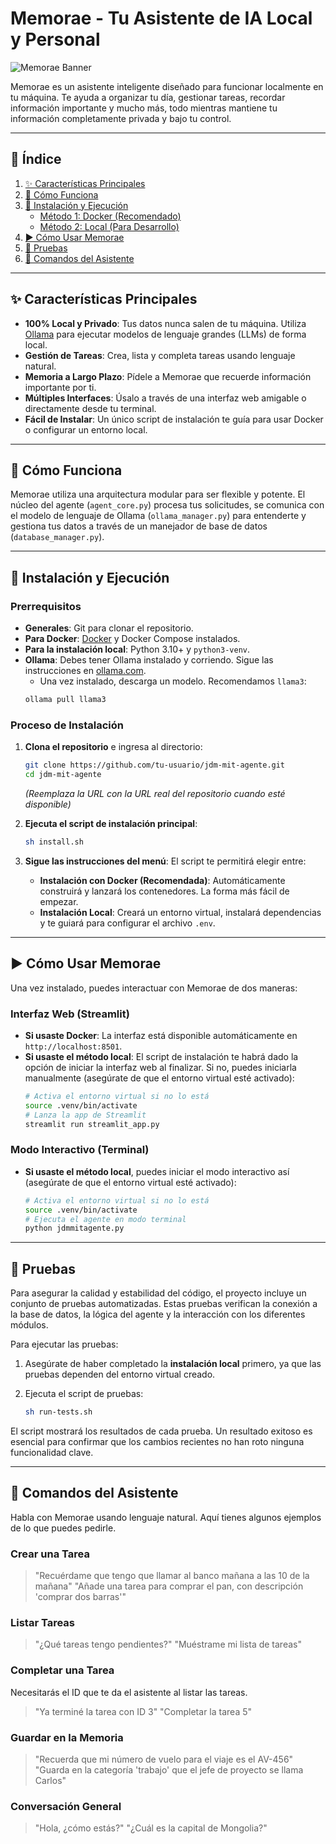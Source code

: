 # Memorae - Tu Asistente de IA Local y Personal

![Memorae Banner](https://i.imgur.com/example.png) <!-- Reemplazar con un banner real -->

Memorae es un asistente inteligente diseñado para funcionar localmente en tu máquina. Te ayuda a organizar tu día, gestionar tareas, recordar información importante y mucho más, todo mientras mantiene tu información completamente privada y bajo tu control.

---

## 📝 Índice

1.  [✨ Características Principales](#-características-principales)
2.  [🚀 Cómo Funciona](#-cómo-funciona)
3.  [🔧 Instalación y Ejecución](#-instalación-y-ejecución)
    *   [Método 1: Docker (Recomendado)](#método-1-docker-recomendado)
    *   [Método 2: Local (Para Desarrollo)](#método-2-local-para-desarrollo)
4.  [▶️ Cómo Usar Memorae](#️-cómo-usar-memorae)
5.  [🧪 Pruebas](#-pruebas)
6.  [💬 Comandos del Asistente](#-comandos-del-asistente)

---

## ✨ Características Principales

*   **100% Local y Privado**: Tus datos nunca salen de tu máquina. Utiliza [Ollama](https://ollama.com/) para ejecutar modelos de lenguaje grandes (LLMs) de forma local.
*   **Gestión de Tareas**: Crea, lista y completa tareas usando lenguaje natural.
*   **Memoria a Largo Plazo**: Pídele a Memorae que recuerde información importante por ti.
*   **Múltiples Interfaces**: Úsalo a través de una interfaz web amigable o directamente desde tu terminal.
*   **Fácil de Instalar**: Un único script de instalación te guía para usar Docker o configurar un entorno local.

---

## 🚀 Cómo Funciona

Memorae utiliza una arquitectura modular para ser flexible y potente. El núcleo del agente (`agent_core.py`) procesa tus solicitudes, se comunica con el modelo de lenguaje de Ollama (`ollama_manager.py`) para entenderte y gestiona tus datos a través de un manejador de base de datos (`database_manager.py`).

---

## 🔧 Instalación y Ejecución

### Prerrequisitos

*   **Generales**: Git para clonar el repositorio.
*   **Para Docker**: [Docker](https://docs.docker.com/get-docker/) y Docker Compose instalados.
*   **Para la instalación local**: Python 3.10+ y `python3-venv`.
*   **Ollama**: Debes tener Ollama instalado y corriendo. Sigue las instrucciones en [ollama.com](https://ollama.com/download).
    *   Una vez instalado, descarga un modelo. Recomendamos `llama3`:
      ```bash
      ollama pull llama3
      ```

### Proceso de Instalación

1.  **Clona el repositorio** e ingresa al directorio:
    ```bash
    git clone https://github.com/tu-usuario/jdm-mit-agente.git
    cd jdm-mit-agente
    ```
    *(Reemplaza la URL con la URL real del repositorio cuando esté disponible)*

2.  **Ejecuta el script de instalación principal**:
    ```bash
    sh install.sh
    ```

3.  **Sigue las instrucciones del menú**: El script te permitirá elegir entre:
    *   **Instalación con Docker (Recomendada)**: Automáticamente construirá y lanzará los contenedores. La forma más fácil de empezar.
    *   **Instalación Local**: Creará un entorno virtual, instalará dependencias y te guiará para configurar el archivo `.env`.

---

## ▶️ Cómo Usar Memorae

Una vez instalado, puedes interactuar con Memorae de dos maneras:

### Interfaz Web (Streamlit)

*   **Si usaste Docker**: La interfaz está disponible automáticamente en `http://localhost:8501`.
*   **Si usaste el método local**: El script de instalación te habrá dado la opción de iniciar la interfaz web al finalizar. Si no, puedes iniciarla manualmente (asegúrate de que el entorno virtual esté activado):
    ```bash
    # Activa el entorno virtual si no lo está
    source .venv/bin/activate
    # Lanza la app de Streamlit
    streamlit run streamlit_app.py
    ```

### Modo Interactivo (Terminal)

*   **Si usaste el método local**, puedes iniciar el modo interactivo así (asegúrate de que el entorno virtual esté activado):
    ```bash
    # Activa el entorno virtual si no lo está
    source .venv/bin/activate
    # Ejecuta el agente en modo terminal
    python jdmmitagente.py
    ```

---

## 🧪 Pruebas

Para asegurar la calidad y estabilidad del código, el proyecto incluye un conjunto de pruebas automatizadas. Estas pruebas verifican la conexión a la base de datos, la lógica del agente y la interacción con los diferentes módulos.

Para ejecutar las pruebas:

1.  Asegúrate de haber completado la **instalación local** primero, ya que las pruebas dependen del entorno virtual creado.

2.  Ejecuta el script de pruebas:
    ```bash
    sh run-tests.sh
    ```

El script mostrará los resultados de cada prueba. Un resultado exitoso es esencial para confirmar que los cambios recientes no han roto ninguna funcionalidad clave.

---

## 💬 Comandos del Asistente

Habla con Memorae usando lenguaje natural. Aquí tienes algunos ejemplos de lo que puedes pedirle.

### Crear una Tarea

> "Recuérdame que tengo que llamar al banco mañana a las 10 de la mañana"
> "Añade una tarea para comprar el pan, con descripción 'comprar dos barras'"

### Listar Tareas

> "¿Qué tareas tengo pendientes?"
> "Muéstrame mi lista de tareas"

### Completar una Tarea

Necesitarás el ID que te da el asistente al listar las tareas.

> "Ya terminé la tarea con ID 3"
> "Completar la tarea 5"

### Guardar en la Memoria

> "Recuerda que mi número de vuelo para el viaje es el AV-456"
> "Guarda en la categoría 'trabajo' que el jefe de proyecto se llama Carlos"

### Conversación General

> "Hola, ¿cómo estás?"
> "¿Cuál es la capital de Mongolia?"
